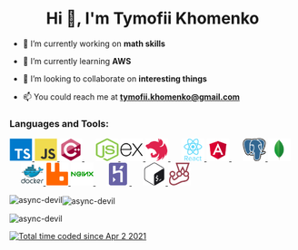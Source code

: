 <h1 align="center">Hi 👋, I'm Tymofii Khomenko</h1>  
 
- 🔭 I’m currently working on **math skills**  
  
- 🌱 I’m currently learning **AWS**  
  
- 👯 I’m looking to collaborate on **interesting things**  
  
- 📫 You could reach me at **tymofii.khomenko@gmail.com**

<h3 align="left">Languages and Tools:</h3>

<p align="left">
  <a href="https://www.typescriptlang.org/" target="_blank" rel="noreferrer">
    <img
      src="./img/typescript.svg"
      alt="typescript"
      width="40"
      height="40"
    />
  </a>
  <a
    href="https://developer.mozilla.org/en-US/docs/Web/JavaScript"
    target="_blank"
    rel="noreferrer"
  >
    <img
      src="./img/javascript.svg"
      alt="javascript"
      width="40"
      height="40"
    />
  </a>
  <a href="https://www.w3schools.com/cpp/" target="_blank" rel="noreferrer">
    <img
      src="./img/c++.svg"
      alt="cplusplus"
      width="40"
      height="40"
    />
  </a>
  &nbsp&nbsp&nbsp&nbsp
  <a href="https://nodejs.org" target="_blank" rel="noreferrer">
    <img
      src="./img/nodejs.svg"
      alt="nodejs"
      width="40"
      height="40"
    />
    <a href="https://expressjs.com" target="_blank" rel="noreferrer">
      <img
        src="./img/express.png"
        alt="express"
        width="40"
        height="40"
      />
    </a>
  </a>
  <a href="https://nestjs.com/" target="_blank" rel="noreferrer">
    <img
      src="./img/nestjs.svg"
      alt="nestjs"
      width="40"
      height="40"
    />
  </a>
  &nbsp&nbsp&nbsp&nbsp
  <a href="https://reactjs.org/" target="_blank" rel="noreferrer">
    <img
      src="./img/react.svg"
      alt="react"
      width="40"
      height="40"
    />
  </a>
  <a href="https://angular.io" target="_blank" rel="noreferrer">
    <img
      src="./img/angular.svg"
      alt="angular"
      width="40"
      height="40"
    />
  </a>
  &nbsp&nbsp&nbsp&nbsp
  <a href="https://www.postgresql.org" target="_blank" rel="noreferrer">
    <img
      src="./img/postgresql.png"
      alt="postgresql"
      width="40"
      height="40"
    />
  </a>
  <a href="https://www.mongodb.com/" target="_blank" rel="noreferrer">
    <img
      src="./img/mongo.png"
      alt="mongodb"
      width="40"
      height="40"
    />
  </a>
  &nbsp&nbsp&nbsp&nbsp
  <a href="https://www.docker.com/" target="_blank" rel="noreferrer">
    <img
      src="./img/docker.svg"
      alt="docker"
      width="40"
      height="40"
    />
  </a>
  <a href="https://www.rabbitmq.com" target="_blank" rel="noreferrer">
    <img
      src="./img/rmq.svg"
      alt="rabbitMQ"
      width="40"
      height="40"
    />
  </a>
  <a href="https://www.nginx.com" target="_blank" rel="noreferrer">
    <img
      src="./img/nginx.svg"
      alt="nginx"
      width="40"
      height="40"
    />
  </a>
  &nbsp&nbsp&nbsp&nbsp
  <a href="https://heroku.com" target="_blank" rel="noreferrer">
    <img
      src="./img/heroku.svg"
      alt="heroku"
      width="40"
      height="40"
    />
  </a>
  &nbsp&nbsp&nbsp&nbsp
  <a href="https://www.gnu.org/software/bash/" target="_blank" rel="noreferrer">
    <img
      src="./img/bash.svg"
      alt="bash"
      width="40"
      height="40"
    />
  </a>
  <a href="https://jestjs.io" target="_blank" rel="noreferrer">
    <img
      src="./img/jest.svg"
      alt="jest"
      width="40"
      height="40"
    />
  </a>
</p>

<p>
  <img
    align="left"
    src="https://github-readme-stats.vercel.app/api/top-langs/?username=async-devil&layout=compact&count_private=true&cache_seconds=3600&theme=nord"
    alt="async-devil"
  />
</p>

<p>
  <img
    align="center"
    src="https://github-readme-stats.vercel.app/api?username=async-devil&show_icons=true&theme=nord&count_private=true&cache_seconds=3600"
    alt="async-devil"
  />
</p>

<p align="left">
  <img
    src="https://komarev.com/ghpvc/?username=async-devil&label=Profile%20views&color=242929&style=for-the-badge"
    alt="async-devil"
  />
</p>

<a href="https://wakatime.com/@bc8fa60c-fa34-4507-b70f-24bdba32a74d"><img src="https://wakatime.com/badge/user/bc8fa60c-fa34-4507-b70f-24bdba32a74d.svg?style=for-the-badge" alt="Total time coded since Apr 2 2021" /></a>
